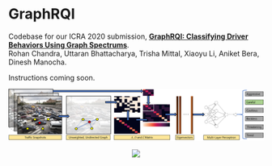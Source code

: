 # GraphRQI
Codebase for our ICRA 2020 submission, [**GraphRQI: Classifying Driver Behaviors Using Graph Spectrums**](https://gamma.umd.edu/graphrqi).<br>
Rohan Chandra, Uttaran Bhattacharya, Trisha Mittal, Xiaoyu Li, Aniket Bera, Dinesh Manocha.

Instructions coming soon.

<p align="center">
<img src="img/cover.png">
</p>
<p align="center">
<img src="img/icra20.gif">
</p>
